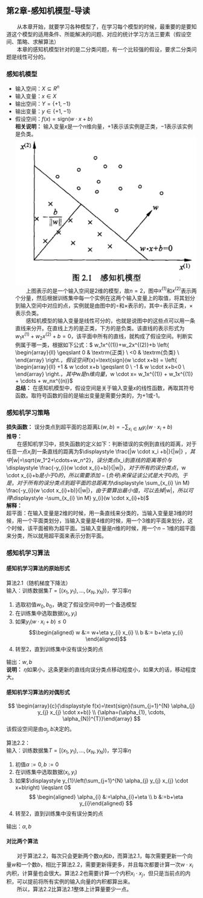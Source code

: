 ﻿## 第2章-感知机模型-导读
&emsp;&emsp;从本章开始，就要学习各种模型了，在学习每个模型的时候，最重要的是要知道这个模型的适用条件、所能解决的问题、对应的统计学习方法三要素（假设空间、策略、求解算法）  
&emsp;&emsp;本章的感知机模型针对的是二分类问题，有一个比较强的假设，要求二分类问题是线性可分的。

### 感知机模型
- 输入空间：$X \subseteq R^{n}$  
- 输入变量：$x \in X$
- 输出空间：$Y=\{+1,-1\}$
- 输出变量：$y \in\{+1,-1\}$
- 假设空间：$f(x)=\text{sign}(w \cdot x+b)$  
**相关说明：** 输入变量$x$是一个$n$维向量，$+1$表示该实例是正类，$-1$表示该实例是负类。
![感知机模型](../../../PhaseFour/Note/image/2-1-Perceptron-Model.png)
&emsp;&emsp;上图表示的是一个输入空间是2维的模型，故$n=2$，图中$x^{(1)}$和$x^{(2)}$表示两个分量，然后根据训练集中每一个实例在这两个输入变量上的取值，将其划分到输入空间中对应的点，实例就是由图中的$\circ$和$\times$表示的，其中$\circ$表示正类，$\times$表示负类。  
&emsp;&emsp;感知机模型的输入变量是线性可分的，也就是说图中的这些点可以用一条直线来分开。在直线上方的是正类，下方的是负类。该直线的表示形式为$w_1x^{(1)}+w_2x^{(2)}+b=0$，该平面中所有的直线，就构成了假设空间。判断实例属于哪一类，根据如下公式：$ w_1x^{(1)}+w_2x^{(2)}+b \left\{ \begin{array}{ll}
\geqslant 0 & \textrm{正类} \\
<0 & \textrm{负类} \\
\end{array} \right.$，假设空间$f(x)=\text{sign}(w \cdot x+b) = \left\{ \begin{array}{ll}
+1 & w \cdot x+b \geqslant 0 \\
-1 & w \cdot x+b<0 \\
\end{array} \right.$，其中$w$是$n$维向量，$w \cdot x= w_1x^{(1)} + w_1x^{(1)} + \cdots + w_nx^{(n)}$  
**总结：** 在感知机模型中，假设空间是关于输入变量$x$的线性函数，再取其符号函数。取符号函数的目的是输出变量是需要分类的，为+1或-1。

### 感知机学习策略
**损失函数：** 误分类点到超平面的总距离$\displaystyle L(w, b)= -\sum_{x_{i} \in M} y_{i}(w \cdot x_{i}+b)$  
**推导：**  
&emsp;&emsp;在感知机学习中，损失函数的定义如下：判断错误的实例到直线的距离，对于任意一点$x_i$到一条直线的距离为$\displaystyle \frac{|w \cdot x_i +b|}{\|w\|} $，其中$\|w\|=\sqrt{w_1^2+\cdots+w_n^2}$，误分类点$x_i$到直线的距离等价与$\displaystyle \frac{-y_{i}(w \cdot x_{i}+b)}{\|w\|}$，对于所有的误分类点，$w \cdot x_{i}+b$是小于0的，所以需要添加-(负号)来保证该公式是大于0的。于是，对于所有的误分类点到超平面的总距离为$\displaystyle \sum_{x_{i} \in M} \frac{-y_{i}(w \cdot x_{i}+b)}{\|w\|}$，由于要算出最小值，可以去掉$\|w\|$，所以可得$\displaystyle -\sum_{x_{i} \in M} y_{i}(w \cdot x_{i}+b)$  
**解释：**  
超平面：在输入变量是2维的时候，用一条直线来分类的，当输入变量是3维的时候，用一个平面类划分，当输入变量是4维的时候，用一个3维的平面来划分，这个时候，该平面被称为超平面。当输入变量是$n$维的时候，用一个$n-1$维的超平面来分类，所以就用超平面来表示分割平面。

### 感知机学习算法
#### 感知机学习算法的原始形式
算法2.1（随机梯度下降法）  
输入：训练数据集$T=\left[(x_1,y_1),\ldots,(x_N,y_N)\right)$，学习率$\eta$  
1. 选取初值$w_0,b_0$，确定了假设空间中的一个备选模型
2. 在训练集中选取数据$(x_i,y_i)$  
3. 如果$y_i(w \cdot x_i +b) \leqslant 0$ $$\begin{aligned} w &:= w+\eta y_{i} x_{i} \\ b &:= b+\eta y_{i} \end{aligned}$$
4. 转至2，直到训练集中没有误分类的点  

输出：$w,b$  
**说明：** $\eta$如果小，这条更新的直线向误分类点移动程度小，如果大的话，移动程度大。

#### 感知机学习算法的对偶形式
$$ 
\begin{array}{c}{\displaystyle f(x)=\text{sign}(\sum_{j=1}^{N} \alpha_{j} y_{j} x_{j} \cdot x+b)} \\ {\alpha=(\alpha_{1}, \cdots, \alpha_{N})^{T}}\end{array}
$$
该假设空间是由$\alpha_j,b$决定的。


算法2.2：  
输入：训练数据集$T=[(x_{1}, y_{1}), \ldots,(x_{N}, y_{N}))$，学习率$\eta$  
1. 初值$\alpha:=0, b :=0$
2. 在训练集中选取数据$(x_i,y_i)$
3. 如果$\displaystyle y_{1}\left(\sum_{j=1}^{N} \alpha_{j} y_{j} x_{j} \cdot x+b\right) \leqslant 0$ $$
\begin{aligned} \alpha_{i} &:=\alpha_{i}+\eta \\ b &:=b+\eta y_{i}\end{aligned}
$$
4. 转至2，直到训练集中没有误分类的点  

输出：$\alpha, b$  

#### 对比两个算法
&emsp;&emsp;对于算法2.2，每次只会更新两个数$\alpha_{i}$和$b$，而算法2.1，每次需要更新一个向量$w$和一个数$b$，相比于算法2.2，需要更新得更多，并且每次都要计算一次$w \cdot x_i$内积，计算量也会很大。算法2.2也需要计算一个内积$x_i \cdot x_j$，但只是当前点的内积，可以提前将所有实例的输入向量的内积都算出来。  
&emsp;&emsp;所以，算法2.2比算法2.1整体上计算量要少一点。